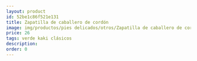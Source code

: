 ```yaml
---
layout: product
id: 52be1c86f521e131
title: Zapatilla de caballero de cordón 
image: img/productos/pies delicados/otros/Zapatilla de caballero de cordón =26 =verde kaki clásicos.webp
price: 26 
tags: verde kaki clásicos
description: 
order: 0
---
```

